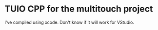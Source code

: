TUIO CPP for the multitouch project
=====
I've compiled using xcode. Don't know if it will work for VStudio.
